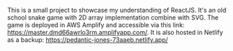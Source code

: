 This is a small project to showcase my understanding of ReactJS.
It's an old school snake game with 2D array implementation combine with SVG.
The game is deployed in AWS Amplify and accessible via this link: https://master.dmd66awrlo3rm.amplifyapp.com/.
It is also hosted in Netlify as a backup:  https://pedantic-jones-73aaeb.netlify.app/
